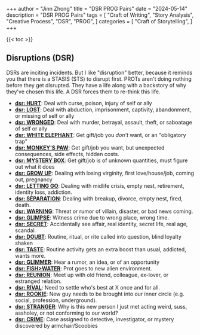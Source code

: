 +++
author = "Jinn Zhong"
title = "DSR PROG Pairs"
date = "2024-05-14"
description = "DSR PROG Pairs"
tags = [
    "Craft of Writing",
    "Story Analysis",
    "Creative Process",
    "DSR",
    "PROG",
]
categories = [
    "Craft of Storytelling",
]
+++

{{< toc >}}

## Disruptions (DSR)

DSRs are inciting incidents. But I like "disruption" better, because it reminds you that there is a STASIS (STS) to disrupt first. PROTs aren't doing nothing before they get disrupted. They have a life along with a backstory of why they've chosen this life. A DSR forces them to re-think this life.

* **[dsr: HURT](https://journal.jinnzhong.com/tags/dsr-HURT/)**: Deal with curse, poison, injury of self or ally
* **[dsr: LOST](https://journal.jinnzhong.com/tags/dsr-LOST/)**: Deal with abduction, imprisonment, captivity, abandonment, or missing of self or ally
* **[dsr: WRONGED](https://journal.jinnzhong.com/tags/dsr-WRONGED/)**: Deal with murder, betrayal, assault, theft, or saboatage of self or ally
* **[dsr: WHITE ELEPHANT](https://journal.jinnzhong.com/tags/dsr-WHITE-ELEPHANT/)**: Get gift/job you _don't_ want, or an "obligatory trap"
* **[dsr: MONKEY'S PAW](https://journal.jinnzhong.com/tags/dsr-MONKEYS-PAW/)**: Get gift/job you want, but unexpected consequences, side effects, hidden costs.
* **[dsr: MYSTERY BOX](https://journal.jinnzhong.com/tags/dsr-MYSTERY-BOX/)**: Get gift/job is of unknown quantities, must figure out what it does
* **[dsr: GROW UP](https://journal.jinnzhong.com/tags/dsr-GROW-UP/)**: Dealing with losing virginity, first love/house/job, coming out, pregnancy
* **[dsr: LETTING GO](https://journal.jinnzhong.com/tags/dsr-LETTING-GO/)**: Dealing with midlife crisis, empty nest, retirement, identity loss, addiction.
* **[dsr: SEPARATION](https://journal.jinnzhong.com/tags/dsr-SEPARATION/)**: Dealing with breakup, divorce, empty nest, fired, death.
* **[dsr: WARNING](https://journal.jinnzhong.com/tags/dsr-WARNING/)**: Threat or rumor of villain, disaster, or bad news coming.
* **[dsr: GLIMPSE](https://journal.jinnzhong.com/tags/dsr-GLIMPSE/)**: Witness crime due to wrong place, wrong time.
* **[dsr: SECRET](https://journal.jinnzhong.com/tags/dsr-SECRET/)**: Accidentally see affair, real identity, secret life, real age, scandal.
* **[dsr: DOUBT](https://journal.jinnzhong.com/tags/dsr-DOUBT/)**: Routine, ritual, or rite called into question, blind loyalty shaken
* **[dsr: TASTE](https://journal.jinnzhong.com/tags/dsr-TASTE/)**: Routine activity gets an extra boost than usual, addicted, wants more.
* **[dsr: GLIMMER](https://journal.jinnzhong.com/tags/dsr-GLIMMER/)**: Hear a rumor, an idea, or of an opportunity
* **[dsr: FISH>WATER](https://journal.jinnzhong.com/tags/dsr-FISH-WATER/)**: Prot goes to new alien environment.
* **[dsr: REUNION](https://journal.jinnzhong.com/tags/dsr-REUNION/)**: Meet up with old friend, colleague, ex-lover, or estranged relation.
* **[dsr: RIVAL](https://journal.jinnzhong.com/tags/dsr-RIVAL/)**: Need to settle who's best at X once and for all.
* **[dsr: ROOKIE](https://journal.jinnzhong.com/tags/dsr-ROOKIE/)**: New guy needs to be brought into our inner circle (e.g. social, profession, underground).
* **[dsr: STRANGER](https://journal.jinnzhong.com/tags/dsr-STRANGER/)**: Why is this new person I just met acting weird, suss, assholey, or not conforming to our world?
* **[dsr: CRIME](https://journal.jinnzhong.com/tags/dsr-CRIME/)**: Case assigned to detective, investigator, or mystery discovered by armchair/Scoobies
